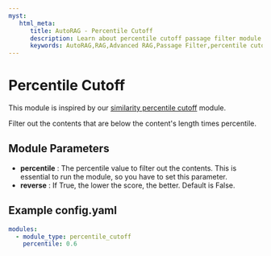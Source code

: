 ```yaml
---
myst:
   html_meta:
      title: AutoRAG - Percentile Cutoff
      description: Learn about percentile cutoff passage filter module in AutoRAG 
      keywords: AutoRAG,RAG,Advanced RAG,Passage Filter,percentile cutoff
---
```

# Percentile Cutoff

This module is inspired by
our [similarity percentile cutoff](https://marker-inc-korea.github.io/AutoRAG/nodes/passage_filter/similarity_percentile_cutoff.html)
module.

Filter out the contents that are below the content's length times percentile.

## **Module Parameters**

- **percentile** : The percentile value to filter out the contents.
  This is essential to run the module, so you have to set this parameter.
- **reverse** : If True, the lower the score, the better.
  Default is False.

## **Example config.yaml**

```yaml
modules:
  - module_type: percentile_cutoff
    percentile: 0.6
```
